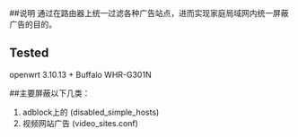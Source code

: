 ##说明
通过在路由器上统一过滤各种广告站点，进而实现家庭局域网内统一屏蔽广告的目的。

## Tested 
openwrt 3.10.13 + Buffalo WHR-G301N 

##主要屏蔽以下几类：
1. adblock上的 (disabled_simple_hosts)
2. 视频网站广告 (video_sites.conf)
